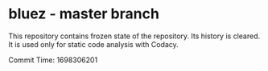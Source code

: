 # bluez - master branch

This repository contains frozen state of the repository.
Its history is cleared. It is used only for static code
analysis with Codacy.

Commit Time: 1698306201